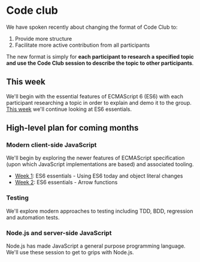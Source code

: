 # Code club

We have spoken recently about changing the format of Code Club to:

1. Provide more structure
2. Facilitate more active contribution from all participants

The new format is simply for **each participant to research a specified topic and use the Code Club session to describe the topic to other participants**. 

## This week

We'll begin with the essential features of ECMAScript 6 (ES6) with each participant researching a topic in order to explain and demo it to the group. [This week](weeks/week_two/plan.md) we'll continue looking at ES6 essentials.  

## High-level plan for coming months

### Modern client-side JavaScript

We'll begin by exploring the newer features of ECMAScript specification (upon which JavaScript implementations are based) and associated tooling.

* [Week 1](weeks/week_one/plan.md): ES6 essentials - Using ES6 today and object literal changes
* [Week 2](weeks/week_two/plan.md): ES6 essentials - Arrow functions

### Testing 

We'll explore modern approaches to testing including TDD, BDD, regression and automation tests.

### Node.js and server-side JavaScript

Node.js has made JavaScript a general purpose programming language. We'll use these session to get to grips with Node.js.
